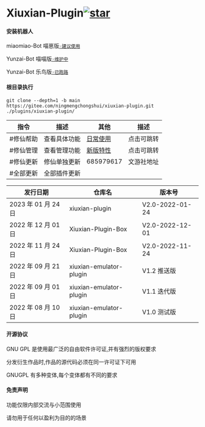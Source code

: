 # Xiuxian-Plugin<a  href='https://gitee.com/ningmengchongshui/xiuxian-plugin/stargazers'><img src='https://gitee.com/ningmengchongshui/xiuxian-plugin/badge/star.svg?theme=dark'  alt='star'></img></a>

#### 安装机器人

miaomiao-Bot 喵崽版[`☞建议使用`](https://gitee.com/yoimiya-kokomi/Miao-Yunzai)

Yunzai-Bot 喵喵版[`☞维护中`](https://gitee.com/yoimiya-kokomi/Yunzai-Bot)

Yunzai-Bot 乐鸟版[`☞已跑路`](https://gitee.com/Le-niao/Yunzai-Bot)

#### 根目录执行

```
git clone --depth=1 -b main  https://gitee.com/ningmengchongshui/xiuxian-plugin.git ./plugins/xiuxian-plugin/
```

| 指令      | 描述         | 其他                                             | 描述       |
| --------- | ------------ | ------------------------------------------------ | ---------- |
| #修仙帮助 | 查看具体功能 | [日常使用](./developer/administrators/README.md) | 点击可跳转 |
| #修仙管理 | 查看管理功能 | [新版特性](./developer/characteristic/README.md) | 点击可跳转 |
| #修仙更新 | 修仙单独更新 | 685979617                                        | 文游社地址 |
| #全部更新 | 全部插件更新 |

| 发行日期            | 仓库名                  | 版本号          |
| ------------------- | ----------------------- | --------------- |
| 2023 年 01 月 24 日 | xiuxian-plugin          | V2.0-2022-01-24 |
| 2022 年 12 月 01 日 | Xiuxian-Plugin-Box      | V2.0-2022-12-01 |
| 2022 年 11 月 24 日 | Xiuxian-Plugin-Box      | V2.0-2022-11-24 |
| 2022 年 09 月 21 日 | xiuxian-emulator-plugin | V1.2 推送版     |
| 2022 年 09 月 01 日 | xiuxian-emulator-plugin | V1.1 迭代版     |
| 2022 年 08 月 10 日 | xiuxian-emulator-plugin | V1.0 测试版     |

#### 开源协议

GNU GPL 是使用最广泛的自由软件许可证,并有强烈的版权要求

分发衍生作品时,作品的源代码必须在同一许可证下可用

GNUGPL 有多种变体,每个变体都有不同的要求

#### 免责声明

功能仅限内部交流与小范围使用

请勿用于任何以盈利为目的的场景
